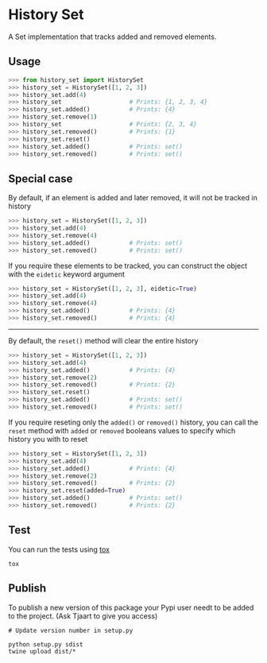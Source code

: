 # History Set #

A Set implementation that tracks added and removed elements.

## Usage ##

~~~python
>>> from history_set import HistorySet
>>> history_set = HistorySet([1, 2, 3])
>>> history_set.add(4)
>>> history_set                   # Prints: {1, 2, 3, 4}
>>> history_set.added()           # Prints: {4}
>>> history_set.remove(1)
>>> history_set                   # Prints: {2, 3, 4}
>>> history_set.removed()         # Prints: {1}
>>> history_set.reset()
>>> history_set.added()           # Prints: set()
>>> history_set.removed()         # Prints: set()
~~~

## Special case ##

By default, if an element is added and later removed, it will not be tracked in history

~~~python
>>> history_set = HistorySet([1, 2, 3])
>>> history_set.add(4)
>>> history_set.remove(4)
>>> history_set.added()           # Prints: set()
>>> history_set.removed()         # Prints: set()
~~~

If you require these elements to be tracked, you can construct the object with the `eidetic` keyword argument

~~~python
>>> history_set = HistorySet([1, 2, 3], eidetic=True)
>>> history_set.add(4)
>>> history_set.remove(4)
>>> history_set.added()           # Prints: {4}
>>> history_set.removed()         # Prints: {4}
~~~

----------

By default, the `reset()` method will clear the entire history

~~~python
>>> history_set = HistorySet([1, 2, 3])
>>> history_set.add(4)
>>> history_set.added()           # Prints: {4}
>>> history_set.remove(2)
>>> history_set.removed()         # Prints: {2}
>>> history_set.reset()
>>> history_set.added()           # Prints: set()
>>> history_set.removed()         # Prints: set()
~~~

If you require reseting only the `added()` or `removed()` history, you can call the `reset` method with `added` or `removed` booleans values to specify which history you with to reset

~~~python
>>> history_set = HistorySet([1, 2, 3])
>>> history_set.add(4)
>>> history_set.added()           # Prints: {4}
>>> history_set.remove(2)
>>> history_set.removed()         # Prints: {2}
>>> history_set.reset(added=True)
>>> history_set.added()           # Prints: set()
>>> history_set.removed()         # Prints: {2}
~~~

## Test ##

You can run the tests using [tox](https://tox.readthedocs.io/en/latest/)

~~~shell
tox
~~~

## Publish ##

To publish a new version of this package your Pypi user needt to be added to the project. (Ask Tjaart to give you access)

~~~shell
# Update version number in setup.py

python setup.py sdist
twine upload dist/*
~~~
